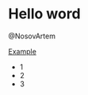 # Hello word

@NosovArtem

[Example](https://github.com/NosovArtem/nosovartem.github.io)


* 1
* 2
* 3